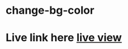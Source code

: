 # change-bg-color
<h1>Live link here <a href="https://amanyadavfd.github.io/change-bg-color/">live view </a></h1>
